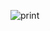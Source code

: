 ![print](https://user-images.githubusercontent.com/100868145/234691641-0cbc4728-46e0-4d0d-9445-3a4fc6fd917c.PNG)
